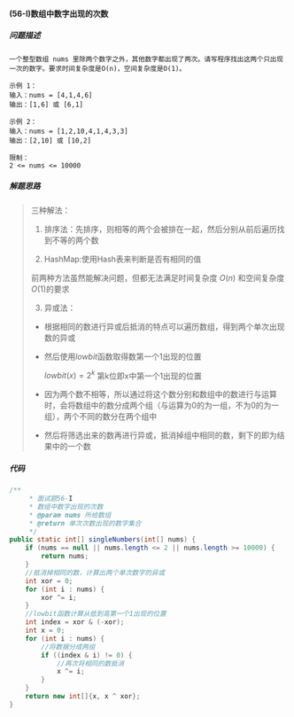 #### (56-I)数组中数字出现的次数

##### 问题描述

```
一个整型数组 nums 里除两个数字之外，其他数字都出现了两次。请写程序找出这两个只出现一次的数字。要求时间复杂度是O(n)，空间复杂度是O(1)。

示例 1：
输入：nums = [4,1,4,6]
输出：[1,6] 或 [6,1]

示例 2：
输入：nums = [1,2,10,4,1,4,3,3]
输出：[2,10] 或 [10,2]
 
限制：
2 <= nums <= 10000
```

##### 解题思路

>三种解法：
>
>1. 排序法：先排序，则相等的两个会被排在一起，然后分别从前后遍历找到不等的两个数
>
>2. HashMap:使用Hash表来判断是否有相同的值
>
>   前两种方法虽然能解决问题，但都无法满足时间复杂度 $O(n)$ 和空间复杂度 $O(1)$的要求
>
>3. 异或法：
>
>   - 根据相同的数进行异或后抵消的特点可以遍历数组，得到两个单次出现数的异或
>
>   - 然后使用$lowbit$函数取得数第一个1出现的位置
>
>     $lowbit(x) = 2^k$ 第k位即x中第一个1出现的位置
>
>   - 因为两个数不相等，所以通过将这个数分别和数组中的数进行与运算时，会将数组中的数分成两个组（与运算为0的为一组，不为0的为一组），两个不同的数分在两个组中
>
>   - 然后将筛选出来的数再进行异或，抵消掉组中相同的数，剩下的即为结果中的一个数

##### 代码

```java
/**
     * 面试题56-I
     * 数组中数字出现的次数
     * @param nums 所给数组
     * @return 单次次数出现的数字集合
     */
public static int[] singleNumbers(int[] nums) {
    if (nums == null || nums.length <= 2 || nums.length >= 10000) {
        return nums;
    }
    //抵消掉相同的数，计算出两个单次数字的异或
    int xor = 0;
    for (int i : nums) {
        xor ^= i;
    }
    //lowbit函数计算从低到高第一个1出现的位置
    int index = xor & (-xor);
    int x = 0;
    for (int i : nums) {
        //将数据分成两组
        if ((index & i) != 0) {
            //再次将相同的数抵消
            x ^= i;
        }
    }
    return new int[]{x, x ^ xor};
}
```
